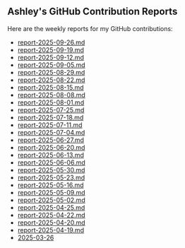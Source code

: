 ## Ashley's GitHub Contribution Reports

Here are the weekly reports for my GitHub contributions:

<!-- insert list after this marker-->
<!-- insert list after this marker-->
- [report-2025-09-26.md](reports/report-2025-09-26.md)
- [report-2025-09-19.md](reports/report-2025-09-19.md)
- [report-2025-09-12.md](reports/report-2025-09-12.md)
- [report-2025-09-05.md](reports/report-2025-09-05.md)
- [report-2025-08-29.md](reports/report-2025-08-29.md)
- [report-2025-08-22.md](reports/report-2025-08-22.md)
- [report-2025-08-15.md](reports/report-2025-08-15.md)
- [report-2025-08-08.md](reports/report-2025-08-08.md)
- [report-2025-08-01.md](reports/report-2025-08-01.md)
- [report-2025-07-25.md](reports/report-2025-07-25.md)
- [report-2025-07-18.md](reports/report-2025-07-18.md)
- [report-2025-07-11.md](reports/report-2025-07-11.md)
- [report-2025-07-04.md](reports/report-2025-07-04.md)
- [report-2025-06-27.md](reports/report-2025-06-27.md)
- [report-2025-06-20.md](reports/report-2025-06-20.md)
- [report-2025-06-13.md](reports/report-2025-06-13.md)
- [report-2025-06-06.md](reports/report-2025-06-06.md)
- [report-2025-05-30.md](reports/report-2025-05-30.md)
- [report-2025-05-23.md](reports/report-2025-05-23.md)
- [report-2025-05-16.md](reports/report-2025-05-16.md)
- [report-2025-05-09.md](reports/report-2025-05-09.md)
- [report-2025-05-02.md](reports/report-2025-05-02.md)
- [report-2025-04-25.md](reports/report-2025-04-25.md)
- [report-2025-04-22.md](reports/report-2025-04-22.md)
- [report-2025-04-20.md](reports/report-2025-04-20.md)
- [report-2025-04-19.md](reports/report-2025-04-19.md)
- [2025-03-26](reports/contributions-2025-03-26.md)

